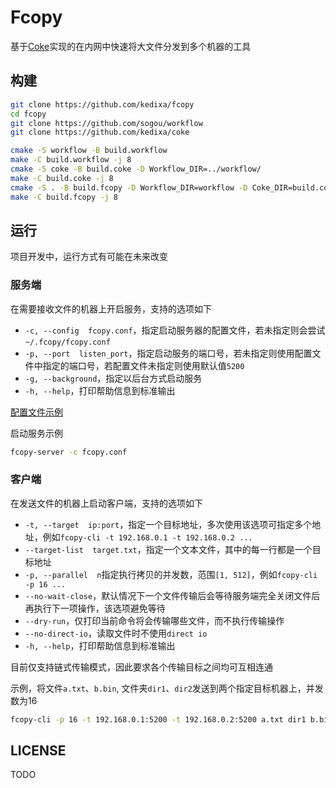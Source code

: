 # Fcopy

基于[Coke](https://github.com/kedixa/coke)实现的在内网中快速将大文件分发到多个机器的工具

## 构建
```bash
git clone https://github.com/kedixa/fcopy
cd fcopy
git clone https://github.com/sogou/workflow
git clone https://github.com/kedixa/coke

cmake -S workflow -B build.workflow
make -C build.workflow -j 8
cmake -S coke -B build.coke -D Workflow_DIR=../workflow/
make -C build.coke -j 8
cmake -S . -B build.fcopy -D Workflow_DIR=workflow -D Coke_DIR=build.coke
make -C build.fcopy -j 8
```

## 运行
项目开发中，运行方式有可能在未来改变

### 服务端
在需要接收文件的机器上开启服务，支持的选项如下

- `-c, --config  fcopy.conf`，指定启动服务器的配置文件，若未指定则会尝试`~/.fcopy/fcopy.conf`
- `-p, --port  listen_port`，指定启动服务的端口号，若未指定则使用配置文件中指定的端口号，若配置文件未指定则使用默认值`5200`
- `-g, --background`，指定以后台方式启动服务
- `-h, --help`，打印帮助信息到标准输出

[配置文件示例](conf/fcopy.conf)

启动服务示例

```bash
fcopy-server -c fcopy.conf
```

### 客户端
在发送文件的机器上启动客户端，支持的选项如下

- `-t, --target  ip:port`，指定一个目标地址，多次使用该选项可指定多个地址，例如`fcopy-cli -t 192.168.0.1 -t 192.168.0.2 ...`
- `--target-list  target.txt`，指定一个文本文件，其中的每一行都是一个目标地址
- `-p, --parallel  n`指定执行拷贝的并发数，范围`[1, 512]`，例如`fcopy-cli -p 16 ...`
- `--no-wait-close`，默认情况下一个文件传输后会等待服务端完全关闭文件后再执行下一项操作，该选项避免等待
- `--dry-run`，仅打印当前命令将会传输哪些文件，而不执行传输操作
- `--no-direct-io`，读取文件时不使用`direct io`
- `-h, --help`，打印帮助信息到标准输出

目前仅支持链式传输模式，因此要求各个传输目标之间均可互相连通

示例，将文件`a.txt`、`b.bin`, 文件夹`dir1`、`dir2`发送到两个指定目标机器上，并发数为16
```bash
fcopy-cli -p 16 -t 192.168.0.1:5200 -t 192.168.0.2:5200 a.txt dir1 b.bin dir2
```

## LICENSE
TODO
